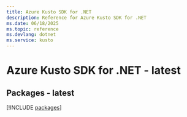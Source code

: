 ```yaml
---
title: Azure Kusto SDK for .NET
description: Reference for Azure Kusto SDK for .NET
ms.date: 06/18/2025
ms.topic: reference
ms.devlang: dotnet
ms.service: kusto
---
```

# Azure Kusto SDK for .NET - latest
## Packages - latest
[!INCLUDE [packages](kusto-index.md)]